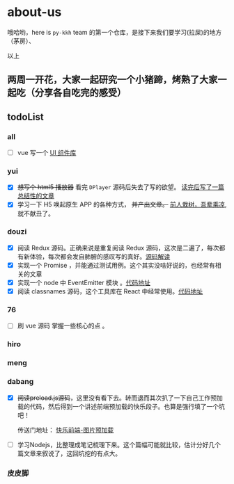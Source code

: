 # about-us

哦哈哟，here is `py-kkh` team 的第一个仓库，是接下来我们要学习(拉屎)的地方（茅房）、

以上

## 两周一开花，大家一起研究一个小猪蹄，烤熟了大家一起吃（分享各自吃完的感受）

## todoList

### all

- [ ] vue 写一个 [UI 组件库](https://github.com/py-kkh/k-on-ui)

### yui

- [x] ~~想写个 html5 播放器~~ 看完 `DPlayer` 源码后失去了写的欲望。
      [读完后写了一篇总结性的文章](https://miaoyuxinbaby.github.io/2019/02/14/DPlayer%E8%A7%82%E5%90%8E%E6%84%9F/#more)
- [x] 学习一下 H5 唤起原生 APP 的各种方式， ~~并产出文章。~~ [前人栽树，吾辈乘凉](https://suanmei.github.io/2018/08/23/h5_call_app/),就不献丑了。

### douzi

- [x] 阅读 Redux 源码。正确来说是重复阅读 Redux 源码，这次是二遍了，每次都有新体验，每次都会发自肺腑的感叹写的真好。[源码解读](https://github.com/dongliang1993/learn-excellent-source-code/tree/master/redux%20%E6%BA%90%E7%A0%81%E5%AD%A6%E4%B9%A0)
- [x] 实现一个 Promise ，并能通过测试用例。这个其实没啥好说的，也经常有相关的文章
- [x] 实现一个 node 中 EventEmitter 模块 。[代码地址](https://github.com/dongliang1993/learn-excellent-source-code/tree/master/EventEmitter%20%E8%BD%AE%E5%AD%90)
- [x] 阅读 classnames 源码，这个工具库在 React 中经常使用。[代码地址](https://github.com/dongliang1993/learn-excellent-source-code/tree/master/classNames%20%E6%BA%90%E7%A0%81%E5%AD%A6%E4%B9%A0)

### 76

- [ ] 刷 vue 源码 掌握一些核心的点 。

### hiro

### meng

### dabang

- [x] ~~阅读preload.js源码~~，这里没有看下去。转而退而其次扒了一下自己工作预加载的代码，然后得到一个讲述前端预加载的快乐段子。也算是强行填了一个坑吧！
    
    传送门地址： [快乐前端-图片预加载](https://www.cnblogs.com/chedabang/p/10508329.html)

- [ ] 学习Nodejs，比整理成笔记梳理下来。这个篇幅可能就比较，估计分好几个篇文章来叙说了，这回坑挖的有点大。
    
### 皮皮脚
